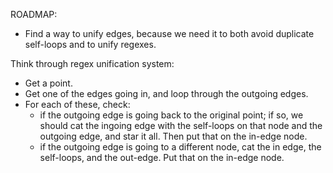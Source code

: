 ROADMAP:
* Find a way to unify edges, because we need it to both avoid duplicate self-loops and to unify regexes.

Think through regex unification system:
* Get a point.
* Get one of the edges going in, and loop through the outgoing edges.
* For each of these, check:
  * if the outgoing edge is going back to the original point; if so, we should cat the ingoing edge with the self-loops on that node and the outgoing edge, and star it all. Then put that on the in-edge node.
  * if the outgoing edge is going to a different node, cat the in edge, the self-loops, and the out-edge. Put that on the in-edge node.